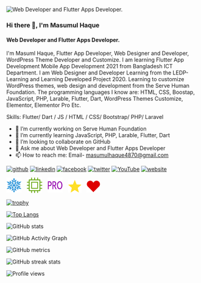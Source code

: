 ![Web Developer and Flutter Apps Developer.](https://media-exp1.licdn.com/dms/image/C5616AQFYzgDrFyr7_A/profile-displaybackgroundimage-shrink_350_1400/0/1646552240074?e=1652313600&v=beta&t=LTotFPg6__KYrIKuTMBNrMLPerXwigVAcSNCiIg6BVo)

### Hi there 👋, I'm Masumul Haque
#### Web Developer and Flutter Apps Developer.


I'm Masuml Haque, Flutter App Developer, Web Designer and Developer, WordPress Theme Developer and Customize. I am learning Flutter App Development Mobile App Development 2021 from Bangladesh ICT Department. I am Web Designer and Developer Learning from the LEDP-Learning and Learning Developed Project 2020. 
Learning to customize WordPress themes, web design and development from the Serve Human Foundation. The programming languages ​​I know are: HTML, CSS, Boostap, JavaScript, PHP, Larable, Flutter, Dart, WordPress Themes Customize, Elementor, Elementor Pro Etc.

Skills: Flutter/ Dart / JS / HTML / CSS/ Bootstrap/ PHP/ Laravel

- 🔭 I’m currently working on Serve Human Foundation 
- 🌱 I’m currently learning JavaScript, PHP, Larable, Flutter, Dart 
- 👯 I’m looking to collaborate on GitHub 
- 💬 Ask me about Web Developer and Flutter Apps Developer 
- 📫 How to reach me: Email- masumulhaque4870@gmail.com 


[<img src='https://cdn.jsdelivr.net/npm/simple-icons@3.0.1/icons/github.svg' alt='github' height='40'>](https://github.com/https://github.com/masumul)  [<img src='https://cdn.jsdelivr.net/npm/simple-icons@3.0.1/icons/linkedin.svg' alt='linkedin' height='40'>](https://www.linkedin.com/in/https://www.linkedin.com/in/masumul-haque//)  [<img src='https://cdn.jsdelivr.net/npm/simple-icons@3.0.1/icons/facebook.svg' alt='facebook' height='40'>](https://www.facebook.com/https://www.facebook.com/designermasumulhaque)  [<img src='https://cdn.jsdelivr.net/npm/simple-icons@3.0.1/icons/twitter.svg' alt='twitter' height='40'>](https://twitter.com/https://twitter.com/MdMasumulHaque1)  [<img src='https://cdn.jsdelivr.net/npm/simple-icons@3.0.1/icons/youtube.svg' alt='YouTube' height='40'>](https://www.youtube.com/channel/https://www.youtube.com/channel/UCTasUThbrReePnQCjsa_9QA)  [<img src='https://cdn.jsdelivr.net/npm/simple-icons@3.0.1/icons/icloud.svg' alt='website' height='40'>](www.masumtechzone.com)  

<a href='https://archiveprogram.github.com/'><img src='https://raw.githubusercontent.com/acervenky/animated-github-badges/master/assets/acbadge.gif' width='40' height='40'></a> <a href='https://docs.github.com/en/developers'><img src='https://raw.githubusercontent.com/acervenky/animated-github-badges/master/assets/devbadge.gif' width='40' height='40'></a> <a href='https://github.com/pricing'><img src='https://raw.githubusercontent.com/acervenky/animated-github-badges/master/assets/pro.gif' width='40' height='40'></a> <a href='https://stars.github.com/'><img src='https://raw.githubusercontent.com/acervenky/animated-github-badges/master/assets/starbadge.gif' width='35' height='35'></a> <a href='https://docs.github.com/en/github/supporting-the-open-source-community-with-github-sponsors'><img src='https://raw.githubusercontent.com/acervenky/animated-github-badges/master/assets/sponsorbadge.gif' width='35' height='35'></a> 

[![trophy](https://github-profile-trophy.vercel.app/?username=https://github.com/masumul)](https://github.com/ryo-ma/github-profile-trophy)

[![Top Langs](https://github-readme-stats.vercel.app/api/top-langs/?username=https://github.com/masumul)](https://github.com/anuraghazra/github-readme-stats)

![GitHub stats](https://github-readme-stats.vercel.app/api?username=https://github.com/masumul&show_icons=true&count_private=true)  

![GitHub Activity Graph](https://activity-graph.herokuapp.com/graph?username=https://github.com/masumul)  

![GitHub metrics](https://metrics.lecoq.io/https://github.com/masumul)  

![GitHub streak stats](https://github-readme-streak-stats.herokuapp.com/?user=https://github.com/masumul)  

![Profile views](https://gpvc.arturio.dev/https://github.com/masumul)  
